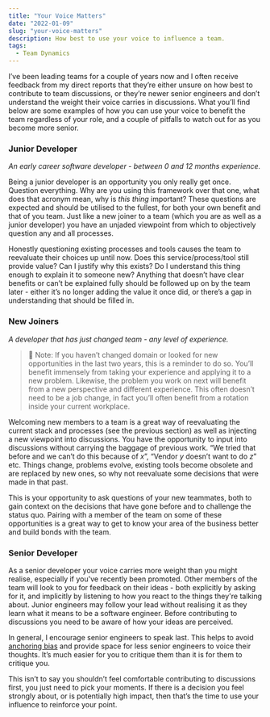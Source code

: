 ```yaml
---
title: "Your Voice Matters"
date: "2022-01-09"
slug: "your-voice-matters"
description: How best to use your voice to influence a team.
tags:
  - Team Dynamics
---
```

I’ve been leading teams for a couple of years now and I often receive feedback from my direct reports that they’re either unsure on how best to contribute to team discussions, or they’re newer senior engineers and don’t understand the weight their voice carries in discussions. What you’ll find below are some examples of how you can use your voice to benefit the team regardless of your role, and a couple of pitfalls to watch out for as you become more senior.

### Junior Developer

*An early career software developer - between 0 and 12 months experience.*

Being a junior developer is an opportunity you only really get once. Question everything. Why are you using this framework over that one, what does that acronym mean, why is *this* *thing* important? These questions are expected and should be utilised to the fullest, for both your own benefit and that of you team. Just like a new joiner to a team (which you are as well as a junior developer) you have an unjaded viewpoint from which to objectively question any and all processes.

Honestly questioning existing processes and tools causes the team to reevaluate their choices up until now. Does this service/process/tool still provide value? Can I justify why this exists? Do I understand this thing enough to explain it to someone new? Anything that doesn’t have clear benefits or can’t be explained fully should be followed up on by the team later - either it’s no longer adding the value it once did, or there’s a gap in understanding that should be filled in.

### New Joiners

*A developer that has just changed team - any level of experience.*

> 📢 Note: If you haven’t changed domain or looked for new opportunities in the last two years, this is a reminder to do so. You’ll benefit immensely from taking your experience and applying it to a new problem. Likewise, the problem you work on next will benefit from a new perspective and different experience. This often doesn’t need to be a job change, in fact you’ll often benefit from a rotation inside your current workplace.

Welcoming new members to a team is a great way of reevaluating the current stack and processes (see the previous section) as well as injecting a new viewpoint into discussions. You have the opportunity to input into discussions without carrying the baggage of previous work. “We tried that before and we can’t do this because of *x*”, “Vendor *y* doesn’t want to do *z*” etc. Things change, problems evolve, existing tools become obsolete and are replaced by new ones, so why not reevaluate some decisions that were made in that past.

This is your opportunity to ask questions of your new teammates, both to gain context on the decisions that have gone before and to challenge the status quo. Pairing with a member of the team on some of these opportunities is a great way to get to know your area of the business better and build bonds with the team.

### Senior Developer

As a senior developer your voice carries more weight than you might realise, especially if you've recently been promoted. Other members of the team will look to you for feedback on their ideas - both explicitly by asking for it, and implicitly by listening to how you react to the things they're talking about. Junior engineers may follow your lead without realising it as they learn what it means to be a software engineer. Before contributing to discussions you need to be aware of how your ideas are perceived.

In general, I encourage senior engineers to speak last. This helps to avoid [anchoring bias](https://thedecisionlab.com/biases/anchoring-bias/) and provide space for less senior engineers to voice their thoughts. It’s much easier for you to critique them than it is for them to critique you.

This isn’t to say you shouldn’t feel comfortable contributing to discussions first, you just need to pick your moments. If there is a decision you feel strongly about, or is potentially high impact, then that’s the time to use your influence to reinforce your point.
